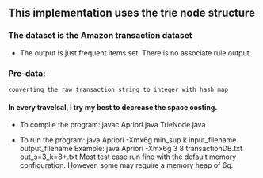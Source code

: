 ## This implementation uses the trie node structure
### The dataset is the Amazon transaction dataset
* The output is just frequent items set. There is no associate rule output. 
### Pre-data:
    converting the raw transaction string to integer with hash map
#### In every travelsal, I try my best to decrease the space costing.

* To compile the program:
	javac Apriori.java TrieNode.java

* To run the program:
	java Apriori -Xmx6g min_sup k input_filename output_filename
	Example: java Apriori -Xmx6g 3 8 transactionDB.txt out_s=3_k=8+.txt
	Most test case run fine with the default memory configuration. 
	However, some may require a memory heap of 6g. 


